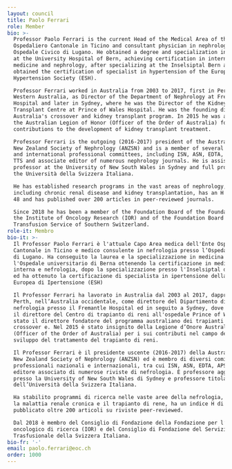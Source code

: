 ```yaml
---
layout: council
title: Paolo Ferrari
role: Member
bio: >-
  Professor Paolo Ferrari is the current Head of the Medical Area of the Ente
  Ospedaliero Cantonale in Ticino and consultant physician in nephrology at the
  Ospedale Civico di Lugano. He obtained a degree and specialization in medicine
  at the University Hospital of Bern, achieving certification in internal
  medicine and nephrology, after specializing at the Inselsiptal Bern and
  obtained the certification of specialist in hypertension of the European
  Hypertension Society (ESH).

  Professor Ferrari worked in Australia from 2003 to 2017, first in Perth,
  Western Australia, as Director of the Department of Nephrology at Fremantle
  Hospital and later in Sydney, where he was the Director of the Kidney
  Transplant Centre at Prince of Wales Hospital. He was the founding director of
  Australia's crossover and kidney transplant program. In 2015 he was awarded
  the Australian Legion of Honor (Officer of the Order of Australia) for his
  contributions to the development of kidney transplant treatment.

  Professor Ferrari is the outgoing (2016-2017) president of the Australian and
  New Zealand Society of Nephrology (ANZSN) and is a member of several national
  and international professional committees, including ISN, ASN, EDTA, APSN and
  TTS and associate editor of numerous nephrology journals. He is assistant
  professor at the University of New South Wales in Sydney and full professor at
  the Università della Svizzera Italiana.

  He has established research programs in the vast areas of nephrology,
  including chronic renal disease and kidney transplantation, has an H index of
  48 and has published over 200 articles in peer-reviewed journals.

  Since 2018 he has been a member of the Foundation Board of the Foundation for
  the Institute of Oncology Research (IOR) and of the Foundation Board of the
  Transfusion Service of Southern Switzerland.
role-it: Membro
bio-it: >-
  Il Professor Paolo Ferrari è l'attuale Capo Area medica dell'Ente Ospedaliero
  Cantonale in Ticino e medico consulente in nefrologia presso l’Ospedale Civico
  di Lugano. Ha conseguito la laurea e la specializzazione in medicina presso
  l'Ospedale universitario di Berna ottenendo la certificazione in medicina
  interna e nefrologia, dopo la specializzazione presso l'Inselsiptal di Berna
  ed ha ottenuto la certificazione di specialista in ipertensione della Società
  Europea di Ipertensione (ESH)

  Il Professor Ferrari ha lavorato in Australia dal 2003 al 2017, dapprima a
  Perth, nell’Australia occidentale, come direttore del Dipartimento di
  nefrologia presso il Fremantle Hospital ed in seguito a Sydney, dove è stato
  il direttore del Centro di trapianto di reni all'ospedale Prince of Wales. È
  stato il direttore fondatore del programma australiano dei trapianti di reni
  crossover e. Nel 2015 è stato insignito della Legione d’Onore Australiana
  (Officer of the Order of Australia) per i sui contributi nel campo dello
  sviluppo del trattamento del trapianto di reni.

  Il Professor Ferrari è il presidente uscente (2016-2017) della Australian and
  New Zealand Society of Nephrology (ANZSN) ed è membro di diversi comitati
  professionali nazionali e internazionali, tra cui ISN, ASN, EDTA, APSN e TTS e
  editore associato di numerose riviste di nefrologia. È professore aggiunto
  presso la University of New South Wales di Sydney e professore titolare
  dell’Università della Svizzera Italiana.

  Ha stabilito programmi di ricerca nelle vaste aree della nefrologia, tra cui
  la malattia renale cronica e il trapianto di rene, ha un indice H di 48 e ha
  pubblicato oltre 200 articoli su riviste peer-reviewed.

  Dal 2018 è membro del Consiglio di Fondazione della Fondazione per l’Istituto
  oncologico di ricerca (IOR) e del Consiglio di Fondazione del Servizio
  Trasfusionale della Svizzera Italiana.
bio-fr: '-'
email: paolo.ferrari@eoc.ch
order: 1000
---
```


